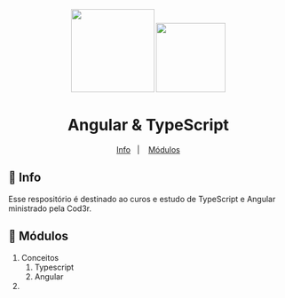 <div align="center">
  <img src="https://raw.githubusercontent.com/angular/angular/master/aio/src/assets/images/logos/angular/angular.png" width="150px">  
  <img src="https://miro.medium.com/max/816/1*mn6bOs7s6Qbao15PMNRyOA.png" width="125px">  
  <h1>Angular & TypeScript</h1>
</div>

<p align="center">
   <a href="#pushpin-info">Info</a>   |   
   <a href="#open_file_folder-conteudos">Módulos</a>  
</p>

## 📌 Info

Esse respositório é destinado ao curos e estudo de TypeScript e Angular ministrado pela Cod3r.

## 📂 Módulos

1. Conceitos
   1. Typescript
   2. Angular
2.
